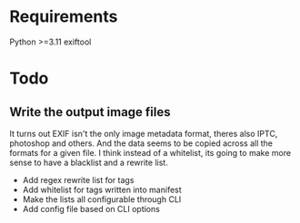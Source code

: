 # Requirements

Python >=3.11
exiftool

# Todo


## Write the output image files

It turns out EXIF isn't the only image metadata format, theres also IPTC,
photoshop and others. And the data seems to be copied across all the formats for
a given file. I think instead of a whitelist, its going to make more sense to
have a blacklist and a rewrite list.

- Add regex rewrite list for tags
- Add whitelist for tags written into manifest
- Make the lists all configurable through CLI
- Add config file based on CLI options

